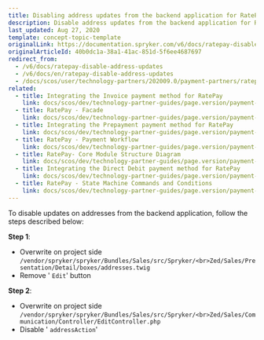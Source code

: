 ```yaml
---
title: Disabling address updates from the backend application for RatePay
description: Disable address updates from the backend application for Ratepay.
last_updated: Aug 27, 2020
template: concept-topic-template
originalLink: https://documentation.spryker.com/v6/docs/ratepay-disable-address-updates
originalArticleId: 40b0dc1a-38a1-41ac-851d-5f6ee4687697
redirect_from:
  - /v6/docs/ratepay-disable-address-updates
  - /v6/docs/en/ratepay-disable-address-updates
  - /docs/scos/user/technology-partners/202009.0/payment-partners/ratepay/ratepay-how-to-disable-address-updates-from-the-backend-application.html
related:
  - title: Integrating the Invoice payment method for RatePay
    link: docs/scos/dev/technology-partner-guides/page.version/payment-partners/ratepay/integrating-payment-methods-for-ratepay//integrating-the-invoice-payment-method-for-ratepay.html
  - title: RatePay - Facade
    link: docs/scos/dev/technology-partner-guides/page.version/payment-partners/ratepay/ratepay-facade.html
  - title: Integrating the Prepayment payment method for RatePay
    link: docs/scos/dev/technology-partner-guides/page.version/payment-partners/ratepay/integrating-payment-methods-for-ratepay//integrating-the-prepayment-payment-method-for-ratepay.html
  - title: RatePay - Payment Workflow
    link: docs/scos/dev/technology-partner-guides/page.version/payment-partners/ratepay/ratepay-payment-workflow.html
  - title: RatePay- Core Module Structure Diagram
    link: docs/scos/dev/technology-partner-guides/page.version/payment-partners/ratepay/ratepay-core-module-structure-diagram.html
  - title: Integrating the Direct Debit payment method for RatePay
    link: docs/scos/dev/technology-partner-guides/page.version/payment-partners/ratepay/integrating-payment-methods-for-ratepay/integrating-the-direct-debit-payment-method-for-ratepay.html
  - title: RatePay - State Machine Commands and Conditions
    link: docs/scos/dev/technology-partner-guides/page.version/payment-partners/ratepay/ratepay-state-machine-commands-and-conditions.html
---
```


To disable updates on addresses from the backend application, follow the steps described below:

**Step 1**:

* Overwrite on project side
`/vendor/spryker/spryker/Bundles/Sales/src/Spryker/<br>Zed/Sales/Presentation/Detail/boxes/addresses.twig`
* Remove ' `Edit`' button

**Step 2**:

* Overwrite on project side
`/vendor/spryker/spryker/Bundles/Sales/src/Spryker/<br>Zed/Sales/Communication/Controller/EditController.php`
* Disable ' `addressAction`'
